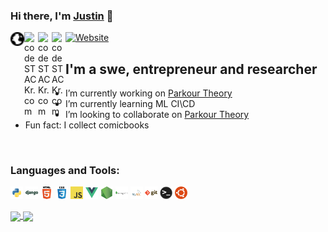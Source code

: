 <!--
**ch3njust1n/ch3njust1n** is a ✨ _special_ ✨ repository because its `README.md` (this file) appears on your GitHub profile.
-->

### Hi there, I'm [Justin][website] 👋

[<img align="left" alt="codeSTACKr.com" width="22px" src="https://raw.githubusercontent.com/iconic/open-iconic/master/svg/globe.svg" />][website]
[<img align="left" alt="codeSTACKr.com" width="22px" src="https://cdn.jsdelivr.net/npm/simple-icons@v3/icons/linkedin.svg" />][linkedin]
[<img align="left" alt="codeSTACKr.com" width="22px" src="https://cdn.jsdelivr.net/npm/simple-icons@v3/icons/reddit.svg" />][reddit]
[<img align="left" alt="codeSTACKr.com" width="22px" src="https://cdn.jsdelivr.net/npm/simple-icons@3.6.0/icons/medium.svg" />][medium]
[![Website](https://img.shields.io/website?label=justinchen.io&style=for-the-badge&url=https%3A%2F%2Fjustinchen.io)](https://justinchen.io)

## I'm a swe, entrepreneur and researcher
- I’m currently working on [Parkour Theory](http://parkourtheory.com)
- I’m currently learning ML CI\CD
- I’m looking to collaborate on [Parkour Theory](https://github.com/parkourtheory)
- Fun fact: I collect comicbooks

<br />

### Languages and Tools:
<code><img height="20" src="https://raw.githubusercontent.com/github/explore/e94815998e4e0713912fed477a1f346ec04c3da2/topics/python/python.png"></code>
<code><img height="20" src="https://raw.githubusercontent.com/github/explore/e94815998e4e0713912fed477a1f346ec04c3da2/topics/django/django.png"></code>
<code><img height="20" src="https://raw.githubusercontent.com/github/explore/80688e429a7d4ef2fca1e82350fe8e3517d3494d/topics/html/html.png"></code>
<code><img height="20" src="https://raw.githubusercontent.com/github/explore/80688e429a7d4ef2fca1e82350fe8e3517d3494d/topics/css/css.png"></code>
<code><img height="20" src="https://raw.githubusercontent.com/github/explore/80688e429a7d4ef2fca1e82350fe8e3517d3494d/topics/javascript/javascript.png"></code>
<code><img height="20" src="https://raw.githubusercontent.com/github/explore/80688e429a7d4ef2fca1e82350fe8e3517d3494d/topics/vue/vue.png"></code>
<code><img height="20" src="https://raw.githubusercontent.com/github/explore/80688e429a7d4ef2fca1e82350fe8e3517d3494d/topics/nodejs/nodejs.png"></code>
<code><img height="20" src="https://raw.githubusercontent.com/github/explore/80688e429a7d4ef2fca1e82350fe8e3517d3494d/topics/mongodb/mongodb.png"></code>
<code><img height="20" src="https://raw.githubusercontent.com/github/explore/80688e429a7d4ef2fca1e82350fe8e3517d3494d/topics/mysql/mysql.png"></code>
<code><img height="20" src="https://raw.githubusercontent.com/github/explore/80688e429a7d4ef2fca1e82350fe8e3517d3494d/topics/git/git.png"></code>
<code><img height="20" src="https://raw.githubusercontent.com/github/explore/80688e429a7d4ef2fca1e82350fe8e3517d3494d/topics/terminal/terminal.png"></code>
<code><img height="20" src="https://raw.githubusercontent.com/github/explore/e94815998e4e0713912fed477a1f346ec04c3da2/topics/ubuntu/ubuntu.png"></code>

<p float="left">
	<a href="https://github-readme-stats.vercel.app/api/top-langs/?username=ch3njust1n&layout=compact&count_private=true">
	  <img align="center" src="https://github-readme-stats.vercel.app/api/top-langs/?username=ch3njust1n&layout=compact&count_private=true" />
	</a>
	<a href="https://github-readme-stats.vercel.app/api?username=ch3njust1n&show_icons=true&show_icons=true&hide_border=true&count_private=true&include_all_commits=true&hide_rank=true">
	  <img align="center" src="https://github-readme-stats.vercel.app/api?username=ch3njust1n&show_icons=true&show_icons=true&hide_border=true&count_private=true&include_all_commits=true&hide_rank=true" />
	</a>
</p>
<!-- [![Top Langs](https://github-readme-stats.vercel.app/api/top-langs/?username=ch3njust1n&layout=compact&count_private=true)](https://github.com/ch3njust1n/github-readme-stats)
![Justin's github stats](https://github-readme-stats.vercel.app/api?username=ch3njust1n&show_icons=true&show_icons=true&hide_border=true&count_private=true&include_all_commits=true&hide_rank=true) -->


[website]: https://justinchen.io
[linkedin]: https://www.linkedin.com/in/chenjus
[reddit]: https://www.reddit.com/user/ch3njust1n
[medium]: https://medium.com/@ch3njust1n